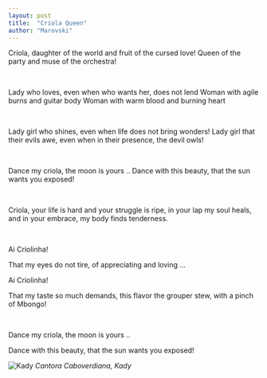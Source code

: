 ```yaml
---
layout: post
title:  "Criola Queen"
author: "Marovski"
---
```


<p>Criola, daughter of the world
 and fruit of the cursed love!
Queen of the party and muse of the orchestra!</p>
</br>
<p>Lady who loves, even when who wants her, does not lend
Woman with agile burns and guitar body
Woman with warm blood and burning heart</p>
</br>
<p>Lady girl who shines, even when life does not bring wonders!
Lady girl that their evils awe, even when in their presence, the devil owls!</p>
</br>
<p>Dance my criola, the moon is yours .. 
Dance with this beauty, that the sun wants you exposed!</p>
</br>
<p>Criola, your life is hard and your struggle is ripe, 
  in your lap my soul heals, 
    and in your embrace, my body finds tenderness.</p>
</br>
<p>Ai Criolinha!</p>
<p>That my eyes do not tire, of appreciating and loving ...</p>
<p>Ai Criolinha!</p>
<p>That my taste so much demands, this flavor the grouper stew, with a pinch of Mbongo!</p>

</br>
<p>Dance my criola, the moon is yours .. </p>
<p>Dance with this beauty, that the sun wants you exposed!</p>


![Kady](https://dtudo1pouco.com/wp-content/uploads/Kady-696x696.jpg )
_Cantora Caboverdiana, Kady_
